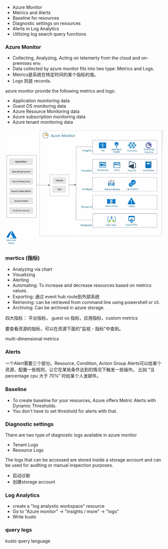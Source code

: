 - Azure Monitor
- Metrics and Alerts
- Baseline for resources
- Diagnostic settings on resources
- Alerts in Log Analytics
- Utilizing log search query functions

### Azure Monitor

- Collecting, Analyzing, Acting on telemerty from the cloud and on-premises env.
- Data collected by azure monitor fits into two type: Metrics and Logs.
- Metrics是系统在特定时间的某个指标的值。
- Logs 则是 records.

azure monitor provide the following metrics and logs:

- Application monitoring data
- Guest OS monitoring data
- Azure Resource Monitoring data
- Azure subscription monitoring data
- Azure tenant monitoring data

![azure monitor](./imgs/az_monitor.png)

### mertics (指标)

- Analyzing via chart
- Visualizing 
- Alerting
- Automating: To increase and decrease resources based on metrics values.
- Exporting: 通过 event hub route到外部系统
- Retrieving: can be retrieved from command line using powershell or cli.
- Archiving: Can be archived in azure storage.

四大指标： 平台指标， guest os 指标，应用指标，custom metrics

要查看资源的指标，可以在资源下面的“监视 - 指标”中查到。

multi-dimensional metrics

### Alerts

一个Alert需要三个部分。Resource, Condition, Action Group
Alerts可以给某个资源，配置一些规则，让它在某些条件达到的情况下触发一些操作。
比如 “当 percentage cpu 大于 70%” 时给某个人发邮件。

### Baseline

- To create baseline for your resources, Azure offers Metric Alerts with Dynamic Thresholds.
- You don't have to set threshold for alerts with that.

### Diagnostic settings

There are two type of diagnostic logs available in azure monitor

- Tenant Logs
- Resource Logs

The logs that can be accessed are stored inside a storage account and can be used for auditing or manual inspection purposes.

- 启动诊断
- 创建storage account

### Log Analytics

- create a "log analystic workspace" resource
- Go to "Azure monitor" -> "insights / more" -> "logs"
- Write kusto

### query logs

kusto query language






